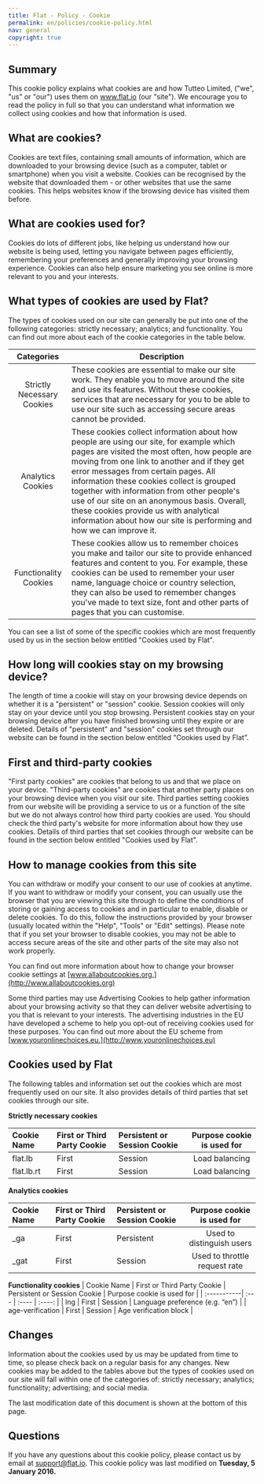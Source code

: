 ```yaml
---
title: Flat - Policy - Cookie
permalink: en/policies/cookie-policy.html
nav: general
copyright: true
---
```


## Summary
This cookie policy explains what cookies are and how Tutteo Limited, ("we", "us" or "our") uses them on www.flat.io (our "site"). We encourage you to read the policy in full so that you can understand what information we collect using cookies and how that information is used.

## What are cookies?
Cookies are text files, containing small amounts of information, which are downloaded to your browsing device (such as a computer, tablet or smartphone) when you visit a website. Cookies can be recognised by the website that downloaded them - or other websites that use the same cookies. This helps websites know if the browsing device has visited them before.

## What are cookies used for?
Cookies do lots of different jobs, like helping us understand how our website is being used, letting you navigate between pages efficiently, remembering your preferences and generally improving your browsing experience. Cookies can also help ensure marketing you see online is more relevant to you and your interests.

## What types of cookies are used by Flat?
The types of cookies used on our site can generally be put into one of the following categories: strictly necessary; analytics; and functionality. You can find out more about each of the cookie categories in the table below.

| Categories | Description |
| :----: | --- |
| Strictly Necessary Cookies | These cookies are essential to make our site work. They enable you to move around the site and use its features. Without these cookies, services that are necessary for you to be able to use our site such as accessing secure areas cannot be provided. |
| Analytics Cookies | These cookies collect information about how people are using our site, for example which pages are visited the most often, how people are moving from one link to another and if they get error messages from certain pages. All information these cookies collect is grouped together with information from other people's use of our site on an anonymous basis. Overall, these cookies provide us with analytical information about how our site is performing and how we can improve it. |
| Functionality Cookies | These cookies allow us to remember choices you make and tailor our site to provide enhanced features and content to you. For example, these cookies can be used to remember your user name, language choice or country selection, they can also be used to remember changes you've made to text size, font and other parts of pages that you can customise. |

You can see a list of some of the specific cookies which are most frequently used by us in the section below entitled "Cookies used by Flat".

## How long will cookies stay on my browsing device?
The length of time a cookie will stay on your browsing device depends on whether it is a "persistent" or "session" cookie. Session cookies will only stay on your device until you stop browsing. Persistent cookies stay on your browsing device after you have finished browsing until they expire or are deleted. Details of "persistent" and "session" cookies set through our website can be found in the section below entitled "Cookies used by Flat”.

## First and third-party cookies
"First party cookies" are cookies that belong to us and that we place on your device. "Third-party cookies" are cookies that another party places on your browsing device when you visit our site. Third parties setting cookies from our website will be providing a service to us or a function of the site but we do not always control how third party cookies are used. You should check the third party's website for more information about how they use cookies. Details of third parties that set cookies through our website can be found in the section below entitled "Cookies used by Flat".

## How to manage cookies from this site
You can withdraw or modify your consent to our use of cookies at anytime. If you want to withdraw or modify your consent, you can usually use the browser that you are viewing this site through to define the conditions of storing or gaining access to cookies and in particular to enable, disable or delete cookies. To do this, follow the instructions provided by your browser (usually located within the "Help", "Tools" or "Edit" settings). Please note that if you set your browser to disable cookies, you may not be able to access secure areas of the site and other parts of the site may also not work properly.

You can find out more information about how to change your browser cookie settings at [www.allaboutcookies.org.](http://www.allaboutcookies.org)

Some third parties may use Advertising Cookies to help gather information about your browsing activity so that they can deliver website advertising to you that is relevant to your interests. The advertising industries in the EU have developed a scheme to help you opt-out of receiving cookies used for these purposes. You can find out more about the EU scheme from [www.youronlinechoices.eu.](http://www.youronlinechoices.eu)

## Cookies used by Flat
The following tables and information set out the cookies which are most frequently used on our site. It also provides details of third parties that set cookies through our site.

**Strictly necessary cookies**

| Cookie Name | First or Third Party Cookie | Persistent or Session Cookie | Purpose cookie is used for |
| :-----------| :--- | :---- | :----: |
| flat.lb | First | Session | Load balancing |
| flat.lb.rt | First | Session | Load balancing |


**Analytics cookies**

| Cookie Name | First or Third Party Cookie | Persistent or Session Cookie | Purpose cookie is used for |
| :-----------| :--- | :---- | :----: |
| _ga | First | Persistent | Used to distinguish users |
| _gat | First | Session | Used to throttle request rate |

**Functionality cookies**
| Cookie Name | First or Third Party Cookie | Persistent or Session Cookie | Purpose cookie is used for |
| :-----------| :--- | :---- | :----: |
| lng | First | Session | Language preference (e.g. “en”) |
| age-verification | First | Session | Age verification block |

## Changes

Information about the cookies used by us may be updated from time to time, so please check back on a regular basis for any changes. New cookies may be added to the tables above but the types of cookies used on our site will fall within one of the categories of: strictly necessary; analytics; functionality; advertising; and social media.

The last modification date of this document is shown at the bottom of this page.

## Questions
If you have any questions about this cookie policy, please contact us by email at support@flat.io. This cookie policy was last modified on **Tuesday, 5 January 2016.**